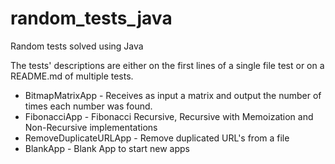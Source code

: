 # random_tests_java
Random tests solved using Java

The tests' descriptions are either on the first lines of a single file test or on a README.md of multiple tests.

* BitmapMatrixApp - Receives as input a matrix and output the number of times each number was found.
* FibonacciApp - Fibonacci Recursive, Recursive with Memoization and Non-Recursive implementations 
* RemoveDuplicateURLApp - Remove duplicated URL's from a file 
* BlankApp - Blank App to start new apps

